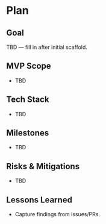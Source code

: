 # Plan

## Goal
TBD — fill in after initial scaffold.

## MVP Scope
- TBD

## Tech Stack
- TBD

## Milestones
- TBD

## Risks & Mitigations
- TBD

## Lessons Learned
- Capture findings from issues/PRs.
